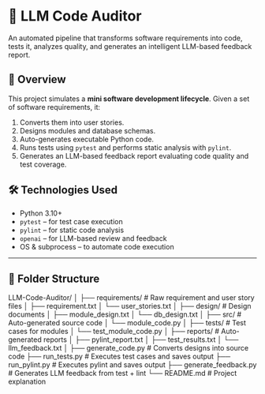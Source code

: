# 🧠 LLM Code Auditor

An automated pipeline that transforms software requirements into code, tests it, analyzes quality, and generates an intelligent LLM-based feedback report.

## 🚀 Overview

This project simulates a **mini software development lifecycle**. Given a set of software requirements, it:
1. Converts them into user stories.
2. Designs modules and database schemas.
3. Auto-generates executable Python code.
4. Runs tests using `pytest` and performs static analysis with `pylint`.
5. Generates an LLM-based feedback report evaluating code quality and test coverage.

## 🛠️ Technologies Used

- Python 3.10+
- `pytest` – for test case execution
- `pylint` – for static code analysis
- `openai` – for LLM-based review and feedback
- OS & subprocess – to automate code execution

---

## 📁 Folder Structure

LLM-Code-Auditor/
│
├── requirements/ # Raw requirement and user story files
│ ├── requirement.txt
│ └── user_stories.txt
│
├── design/ # Design documents
│ ├── module_design.txt
│ └── db_design.txt
│
├── src/ # Auto-generated source code
│ └── module_code.py
│
├── tests/ # Test cases for modules
│ └── test_module_code.py
│
├── reports/ # Auto-generated reports
│ ├── pylint_report.txt
│ ├── test_results.txt
│ └── llm_feedback.txt
│
├── generate_code.py # Converts designs into source code
├── run_tests.py # Executes test cases and saves output
├── run_pylint.py # Executes pylint and saves output
├── generate_feedback.py # Generates LLM feedback from test + lint
└── README.md # Project explanation
